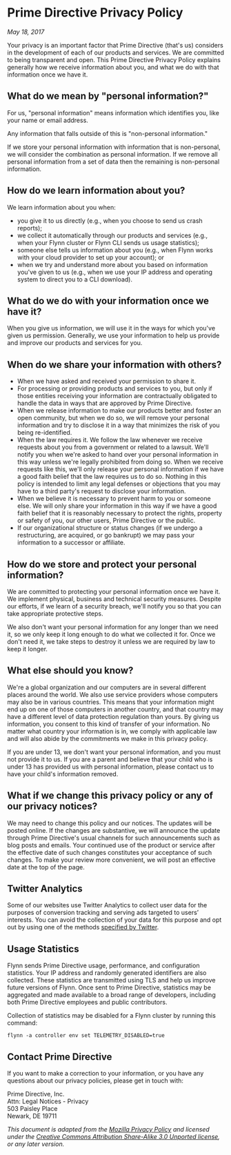 # Prime Directive Privacy Policy

_May 18, 2017_

Your privacy is an important factor that Prime Directive (that's us) considers in the
development of each of our products and services. We are committed to being
transparent and open. This Prime Directive Privacy Policy explains generally how we
receive information about you, and what we do with that information once we have
it.

## What do we mean by "personal information?"

For us, "personal information" means information which identifies you, like your
name or email address.

Any information that falls outside of this is "non-personal information."

If we store your personal information with information that is non-personal, we
will consider the combination as personal information. If we remove all personal
information from a set of data then the remaining is non-personal information.

## How do we learn information about you?

We learn information about you when:

- you give it to us directly (e.g., when you choose to send us crash reports);
- we collect it automatically through our products and services (e.g., when your
  Flynn cluster or Flynn CLI sends us usage statistics);
- someone else tells us information about you (e.g., when Flynn works with your
  cloud provider to set up your account); or
- when we try and understand more about you based on information you've given to
  us (e.g., when we use your IP address and operating system to direct you to
  a CLI download).

## What do we do with your information once we have it?

When you give us information, we will use it in the ways for which you've given
us permission. Generally, we use your information to help us provide and improve
our products and services for you.

## When do we share your information with others?

- When we have asked and received your permission to share it.
- For processing or providing products and services to you, but only if those
  entities receiving your information are contractually obligated to handle the
  data in ways that are approved by Prime Directive.
- When we release information to make our products better and foster an open
  community, but when we do so, we will remove your personal information and try
  to disclose it in a way that minimizes the risk of you being re-identified.
- When the law requires it. We follow the law whenever we receive requests about
  you from a government or related to a lawsuit. We'll notify you when we're
  asked to hand over your personal information in this way unless we're legally
  prohibited from doing so. When we receive requests like this, we'll only
  release your personal information if we have a good faith belief that the law
  requires us to do so. Nothing in this policy is intended to limit any legal
  defenses or objections that you may have to a third party's request to
  disclose your information.
- When we believe it is necessary to prevent harm to you or someone else. We
  will only share your information in this way if we have a good faith belief
  that it is reasonably necessary to protect the rights, property or safety of
  you, our other users, Prime Directive or the public.
- If our organizational structure or status changes (if we undergo
  a restructuring, are acquired, or go bankrupt) we may pass your information to
  a successor or affiliate.

## How do we store and protect your personal information?

We are committed to protecting your personal information once we have it. We
implement physical, business and technical security measures. Despite our
efforts, if we learn of a security breach, we'll notify you so that you can take
appropriate protective steps.

We also don't want your personal information for any longer than we need it, so
we only keep it long enough to do what we collected it for. Once we don't need
it, we take steps to destroy it unless we are required by law to keep it longer.

## What else should you know?

We're a global organization and our computers are in several different places
around the world. We also use service providers whose computers may also be in
various countries. This means that your information might end up on one of those
computers in another country, and that country may have a different level of
data protection regulation than yours. By giving us information, you consent to
this kind of transfer of your information. No matter what country your
information is in, we comply with applicable law and will also abide by the
commitments we make in this privacy policy.

If you are under 13, we don't want your personal information, and you must not
provide it to us. If you are a parent and believe that your child who is under
13 has provided us with personal information, please contact us to have your
child's information removed.

## What if we change this privacy policy or any of our privacy notices?

We may need to change this policy and our notices. The updates will be posted
online. If the changes are substantive, we will announce the update through
Prime Directive's usual channels for such announcements such as blog posts and emails.
Your continued use of the product or service after the effective date of such
changes constitutes your acceptance of such changes. To make your review more
convenient, we will post an effective date at the top of the page.

## Twitter Analytics

Some of our websites use Twitter Analytics to collect user data for the purposes
of conversion tracking and serving ads targeted to users’ interests. You can
avoid the collection of your data for this purpose and opt out by using one of
the methods [specified by
Twitter](https://support.twitter.com/articles/20170405).

## Usage Statistics

Flynn sends Prime Directive usage, performance, and configuration statistics.
Your IP address and randomly generated identifiers are also collected. These
statistics are transmitted using TLS and help us improve future versions of
Flynn. Once sent to Prime Directive, statistics may be aggregated and made
available to a broad range of developers, including both Prime Directive
employees and public contributors.

Collection of statistics may be disabled for a Flynn cluster by running this
command:

```text
flynn -a controller env set TELEMETRY_DISABLED=true
```

## Contact Prime Directive

If you want to make a correction to your information, or you have any questions
about our privacy policies, please get in touch with:

Prime Directive, Inc.<br>
Attn: Legal Notices - Privacy<br>
503 Paisley Place<br>
Newark, DE 19711

_This document is adapted from the [Mozilla Privacy
Policy](https://www.mozilla.org/en-US/privacy/) and licensed under the [Creative
Commons Attribution Share-Alike 3.0 Unported
license](https://creativecommons.org/licenses/by-sa/3.0/deed.en), or any later
version._
